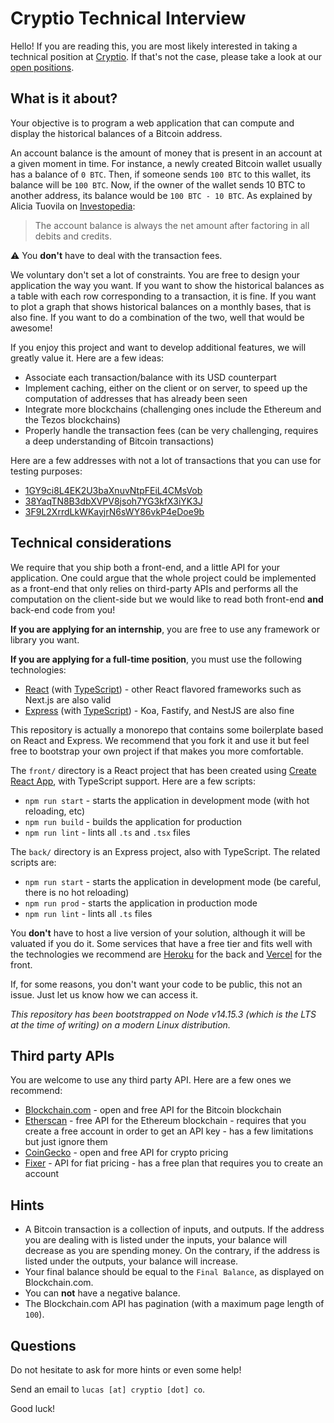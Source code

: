 # Cryptio Technical Interview

Hello! If you are reading this, you are most likely interested in taking a
technical position at [Cryptio](https://cryptio.co/). If that's not the case,
please take a look at our [open positions](https://cryptio.welcomekit.co/).

## What is it about?

Your objective is to program a web application that can compute and display
the historical balances of a Bitcoin address.

An account balance is the amount of money that is present in an account at a
given moment in time. For instance, a newly created Bitcoin wallet usually has
a balance of `0 BTC`. Then, if someone sends `100 BTC` to this wallet, its
balance will be `100 BTC`. Now, if the owner of the wallet sends 10 BTC to
another address, its balance would be `100 BTC - 10 BTC`. As explained by
Alicia Tuovila on [Investopedia](https://www.investopedia.com/terms/a/accountbalance.asp):

> The account balance is always the net amount after factoring in all debits and credits.

⚠️ You **don't** have to deal with the transaction fees.

We voluntary don't set a lot of constraints. You are free to design your
application the way you want. If you want to show the historical balances
as a table with each row corresponding to a transaction, it is fine. If you
want to plot a graph that shows historical balances on a monthly bases,
that is also fine. If you want to do a combination of the two, well that would
be awesome!

If you enjoy this project and want to develop additional features, we will
greatly value it. Here are a few ideas:

* Associate each transaction/balance with its USD counterpart
* Implement caching, either on the client or on server, to speed up the
  computation of addresses that has already been seen
* Integrate more blockchains (challenging ones include the Ethereum and the Tezos
  blockchains)
* Properly handle the transaction fees (can be very challenging, requires a deep
  understanding of Bitcoin transactions)

Here are a few addresses with not a lot of transactions that you can use
for testing purposes:

* [1GY9ci8L4EK2U3baXnuvNtpFEiL4CMsVob](https://www.blockchain.com/btc/address/1GY9ci8L4EK2U3baXnuvNtpFEiL4CMsVob)
* [38YaqTN8B3dbXVPV8jsoh7YG3kfX3iYK3J](https://www.blockchain.com/btc/address/38YaqTN8B3dbXVPV8jsoh7YG3kfX3iYK3J)
* [3F9L2XrrdLkWKayjrN6sWY86vkP4eDoe9b](https://www.blockchain.com/btc/address/3F9L2XrrdLkWKayjrN6sWY86vkP4eDoe9b)

## Technical considerations

We require that you ship both a front-end, and a little API for your
application. One could argue that the whole project could be implemented as a
front-end that only relies on third-party APIs and performs all the
computation on the client-side but we would like to read both front-end
**and** back-end code from you!

**If you are applying for an internship**, you are free to use any framework or
library you want.

**If you are applying for a full-time position**, you must use the following
technologies:

* [React](https://reactjs.org/) (with [TypeScript](https://www.typescriptlang.org/)) -
  other React flavored frameworks such as Next.js are also valid
* [Express](https://expressjs.com/) (with [TypeScript](https://www.typescriptlang.org/)) -
  Koa, Fastify, and NestJS are also fine

This repository is actually a monorepo that contains some boilerplate based
on React and Express. We recommend that you fork it and use it but feel free
to bootstrap your own project if that makes you more comfortable.

The `front/` directory is a React project that has been created using
[Create React App](https://create-react-app.dev/), with TypeScript support.
Here are a few scripts:

* `npm run start` - starts the application in development mode
  (with hot reloading, etc)
* `npm run build` - builds the application for production
* `npm run lint` - lints all `.ts` and `.tsx` files

The `back/` directory is an Express project, also with TypeScript. The related
scripts are:

* `npm run start` - starts the application in development mode (be careful,
  there is no hot reloading)
* `npm run prod` - starts the application in production mode
* `npm run lint` - lints all `.ts` files

You **don't** have to host a live version of your solution, although it will
be valuated if you do it. Some services that have a free tier and fits well
with the technologies we recommend are [Heroku](https://www.heroku.com/) for
the back and [Vercel](https://vercel.com/) for the front.

If, for some reasons, you don't want your code to be public, this not an
issue. Just let us know how we can access it.

*This repository has been bootstrapped on Node v14.15.3 (which is the LTS at
the time of writing) on a modern Linux distribution.*

## Third party APIs

You are welcome to use any third party API. Here are a few ones we recommend:

* [Blockchain.com](https://www.blockchain.com/api/blockchain_api) - open and
  free API for the Bitcoin blockchain
* [Etherscan](https://etherscan.io/apis) - free API for the Ethereum
  blockchain - requires that you create a free account in order to get an API
  key - has a few limitations but just ignore them
* [CoinGecko](https://www.coingecko.com/en/api) - open and free API for crypto
  pricing
* [Fixer](https://fixer.io/) - API for fiat pricing - has a free plan that
  requires you to create an account

## Hints

* A Bitcoin transaction is a collection of inputs, and outputs. If the address
  you are dealing with is listed under the inputs, your balance will decrease
  as you are spending money. On the contrary, if the address is listed under
  the outputs, your balance will increase.
* Your final balance should be equal to the `Final Balance`, as displayed
  on Blockchain.com.
* You can **not** have a negative balance.
* The Blockchain.com API has pagination (with a maximum page length of `100`).

## Questions

Do not hesitate to ask for more hints or even some help!

Send an email to `lucas [at] cryptio [dot] co`.

Good luck!